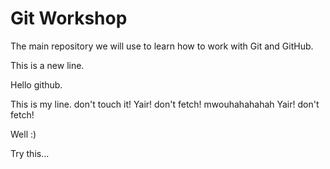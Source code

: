 # Git Workshop

The main repository we will use to learn how to work with Git and GitHub.

This is a new line.

Hello github.

This is my line. don't touch it!
Yair! don't fetch!
mwouhahahahah
Yair! don't fetch!

Well :)

Try this...
